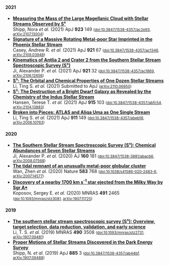 
#### 2021

* [**Measuring the Mass of the Large Magellanic Cloud with Stellar Streams Observed by S⁵**](https://ui.adsabs.harvard.edu/abs/2021ApJ...923..149S)<br/>Shipp, Nora *et al.* (2021) ApJ **923** 149 <small>([doi:10.3847/1538-4357/ac2e93](https://doi.org/10.3847/1538-4357/ac2e93), [arXiv:2107.13004](https://arxiv.org/abs/arXiv:2107.13004))</small>
* [**Signature of a Massive Rotating Metal-poor Star Imprinted in the Phoenix Stellar Stream**](https://ui.adsabs.harvard.edu/abs/2021ApJ...921...67C)<br/>Casey, Andrew R. *et al.* (2021) ApJ **921** 67 <small>([doi:10.3847/1538-4357/ac1346](https://doi.org/10.3847/1538-4357/ac1346), [arXiv:2109.03948](https://arxiv.org/abs/arXiv:2109.03948))</small>
* [**Kinematics of Antlia 2 and Crater 2 from the Southern Stellar Stream Spectroscopic Survey (S⁵)**](https://ui.adsabs.harvard.edu/abs/2021ApJ...921...32J)<br/>Ji, Alexander P. *et al.* (2021) ApJ **921** 32 <small>([doi:10.3847/1538-4357/ac1869](https://doi.org/10.3847/1538-4357/ac1869), [arXiv:2106.12656](https://arxiv.org/abs/arXiv:2106.12656))</small>
* [**S⁵: The Orbital and Chemical Properties of One Dozen Stellar Streams**](https://ui.adsabs.harvard.edu/abs/2021arXiv211006950L)<br/>Li, Ting S. *et al.* (2021) Submitted to ApJ   <small>([arXiv:2110.06950](https://arxiv.org/abs/arXiv:2110.06950))</small>
* [**S⁵: The Destruction of a Bright Dwarf Galaxy as Revealed by the Chemistry of the Indus Stellar Stream**](https://ui.adsabs.harvard.edu/abs/2021ApJ...915..103H)<br/>Hansen, Terese T. *et al.* (2021) ApJ **915** 103 <small>([doi:10.3847/1538-4357/abfc54](https://doi.org/10.3847/1538-4357/abfc54), [arXiv:2104.13883](https://arxiv.org/abs/arXiv:2104.13883))</small>
* [**Broken into Pieces: ATLAS and Aliqa Uma as One Single Stream**](https://ui.adsabs.harvard.edu/abs/2021ApJ...911..149L)<br/>Li, Ting S. *et al.* (2021) ApJ **911** 149 <small>([doi:10.3847/1538-4357/abeb18](https://doi.org/10.3847/1538-4357/abeb18), [arXiv:2006.10763](https://arxiv.org/abs/arXiv:2006.10763))</small>

#### 2020

* [**The Southern Stellar Stream Spectroscopic Survey (S⁵): Chemical Abundances of Seven Stellar Streams**](https://ui.adsabs.harvard.edu/abs/2020AJ....160..181J)<br/>Ji, Alexander P. *et al.* (2020) AJ **160** 181 <small>([doi:10.3847/1538-3881/abacb6](https://doi.org/10.3847/1538-3881/abacb6), [arXiv:2008.07568](https://arxiv.org/abs/arXiv:2008.07568))</small>
* [**The tidal remnant of an unusually metal-poor globular cluster**](https://ui.adsabs.harvard.edu/abs/2020Natur.583..768W)<br/>Wan, Zhen *et al.* (2020) Nature **583** 768 <small>([doi:10.1038/s41586-020-2483-6](https://doi.org/10.1038/s41586-020-2483-6), [arXiv:2007.14577](https://arxiv.org/abs/arXiv:2007.14577))</small>
* [**Discovery of a nearby 1700 km s<SUP>-1</SUP> star ejected from the Milky Way by Sgr A\***](https://ui.adsabs.harvard.edu/abs/2020MNRAS.491.2465K)<br/>Koposov, Sergey E. *et al.* (2020) MNRAS **491** 2465 <small>([doi:10.1093/mnras/stz3081](https://doi.org/10.1093/mnras/stz3081), [arXiv:1907.11725](https://arxiv.org/abs/arXiv:1907.11725))</small>

#### 2019

* [**The southern stellar stream spectroscopic survey (S⁵): Overview, target selection, data reduction, validation, and early science**](https://ui.adsabs.harvard.edu/abs/2019MNRAS.490.3508L)<br/>Li, T. S. *et al.* (2019) MNRAS **490** 3508 <small>([doi:10.1093/mnras/stz2731](https://doi.org/10.1093/mnras/stz2731), [arXiv:1907.09481](https://arxiv.org/abs/arXiv:1907.09481))</small>
* [**Proper Motions of Stellar Streams Discovered in the Dark Energy Survey**](https://ui.adsabs.harvard.edu/abs/2019ApJ...885....3S)<br/>Shipp, N. *et al.* (2019) ApJ **885** 3 <small>([doi:10.3847/1538-4357/ab44bf](https://doi.org/10.3847/1538-4357/ab44bf), [arXiv:1907.09488](https://arxiv.org/abs/arXiv:1907.09488))</small>
